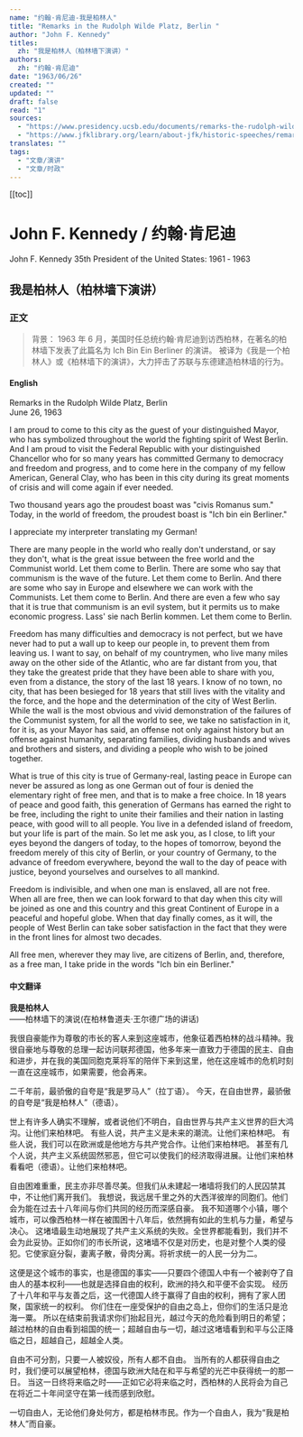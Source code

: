 ```yaml
---
name: "约翰·肯尼迪-我是柏林人"
title: "Remarks in the Rudolph Wilde Platz, Berlin "
author: "John F. Kennedy"
titles:
  zh: "我是柏林人（柏林墙下演讲）"
authors:
  zh: "约翰·肯尼迪"
date: "1963/06/26"
created: ""
updated: ""
draft: false
read: "1"
sources:
  - "https://www.presidency.ucsb.edu/documents/remarks-the-rudolph-wilde-platz-berlin"
  - "https://www.jfklibrary.org/learn/about-jfk/historic-speeches/remarks-at-the-rudolph-wilde-platz-berlin"
translates: ""
tags: 
  - "文章/演讲"
  - "文章/时政"
---
```


[[toc]]

# John F. Kennedy / 约翰·肯尼迪

John F. Kennedy
35th President of the United States: 1961 ‐ 1963

## 我是柏林人（柏林墙下演讲）

### 正文

> 背景：
> 1963 年 6 月，美国时任总统约翰·肯尼迪到访西柏林，在著名的柏林墙下发表了此篇名为 Ich Bin Ein Berliner 的演讲。
> 被译为《我是一个柏林人》或《柏林墙下的演讲》，大力抨击了苏联与东德建造柏林墙的行为。

<!-- tabs:start -->

#### **English**

Remarks in the Rudolph Wilde Platz, Berlin   
June 26, 1963

I am proud to come to this city as the guest of your distinguished Mayor, who has symbolized throughout the world the fighting spirit of West Berlin. And I am proud to visit the Federal Republic with your distinguished Chancellor who for so many years has committed Germany to democracy and freedom and progress, and to come here in the company of my fellow American, General Clay, who has been in this city during its great moments of crisis and will come again if ever needed.

Two thousand years ago the proudest boast was "civis Romanus sum." Today, in the world of freedom, the proudest boast is "Ich bin ein Berliner."

I appreciate my interpreter translating my German!

There are many people in the world who really don't understand, or say they don't, what is the great issue between the free world and the Communist world. Let them come to Berlin. There are some who say that communism is the wave of the future. Let them come to Berlin. And there are some who say in Europe and elsewhere we can work with the Communists. Let them come to Berlin. And there are even a few who say that it is true that communism is an evil system, but it permits us to make economic progress. Lass' sie nach Berlin kommen. Let them come to Berlin.

Freedom has many difficulties and democracy is not perfect, but we have never had to put a wall up to keep our people in, to prevent them from leaving us. I want to say, on behalf of my countrymen, who live many miles away on the other side of the Atlantic, who are far distant from you, that they take the greatest pride that they have been able to share with you, even from a distance, the story of the last 18 years. I know of no town, no city, that has been besieged for 18 years that still lives with the vitality and the force, and the hope and the determination of the city of West Berlin. While the wall is the most obvious and vivid demonstration of the failures of the Communist system, for all the world to see, we take no satisfaction in it, for it is, as your Mayor has said, an offense not only against history but an offense against humanity, separating families, dividing husbands and wives and brothers and sisters, and dividing a people who wish to be joined together.

What is true of this city is true of Germany-real, lasting peace in Europe can never be assured as long as one German out of four is denied the elementary right of free men, and that is to make a free choice. In 18 years of peace and good faith, this generation of Germans has earned the right to be free, including the right to unite their families and their nation in lasting peace, with good will to all people. You live in a defended island of freedom, but your life is part of the main. So let me ask you, as I close, to lift your eyes beyond the dangers of today, to the hopes of tomorrow, beyond the freedom merely of this city of Berlin, or your country of Germany, to the advance of freedom everywhere, beyond the wall to the day of peace with justice, beyond yourselves and ourselves to all mankind.

Freedom is indivisible, and when one man is enslaved, all are not free. When all are free, then we can look forward to that day when this city will be joined as one and this country and this great Continent of Europe in a peaceful and hopeful globe. When that day finally comes, as it will, the people of West Berlin can take sober satisfaction in the fact that they were in the front lines for almost two decades.

All free men, wherever they may live, are citizens of Berlin, and, therefore, as a free man, I take pride in the words "Ich bin ein Berliner."

#### **中文翻译**

**我是柏林人**  
——柏林墙下的演说(在柏林鲁道夫·王尔德广场的讲话)

我很自豪能作为尊敬的市长的客人来到这座城市，他象征着西柏林的战斗精神。我很自豪地与尊敬的总理一起访问联邦德国，他多年来一直致力于德国的民主、自由和进步，并在我的美国同胞克莱将军的陪伴下来到这里，他在这座城市的危机时刻一直在这座城市，如果需要，他会再来。

二千年前，最骄傲的自夸是“我是罗马人”（拉丁语）。
今天，在自由世界，最骄傲的自夸是“我是柏林人”（德语）。

世上有许多人确实不理解，或者说他们不明白，自由世界与共产主义世界的巨大鸿沟。让他们来柏林吧。
有些人说，共产主义是未来的潮流。让他们来柏林吧。
有些人说，我们可以在欧洲或是他地方与共产党合作。让他们来柏林吧。
甚至有几个人说，共产主义系统固然邪恶，但它可以使我们的经济取得进展。让他们来柏林看看吧（德语）。让他们来柏林吧。

自由困难重重，民主亦非尽善尽美。但我们从未建起一堵墙将我们的人民囚禁其中，不让他们离开我们。
我想说，我远居千里之外的大西洋彼岸的同胞们。他们会为能在过去十八年间与你们共同的经历而深感自豪。
我不知道哪个小镇，哪个城市，可以像西柏林一样在被围困十八年后，依然拥有如此的生机与力量，希望与决心。
这堵墙最生动地展现了共产主义系统的失败。全世界都能看到，我们并不会为此妥协。正如你们的市长所说，这堵墙不仅是对历史，也是对整个人类的侵犯。它使家庭分裂，妻离子散，骨肉分离。将祈求统一的人民一分为二。

这便是这个城市的事实，也是德国的事实――只要四个德国人中有一个被剥夺了自由人的基本权利――也就是选择自由的权利，欧洲的持久和平便不会实现。
经历了十八年和平与友善之后，这一代德国人终于赢得了自由的权利，拥有了家人团聚，国家统一的权利。
你们住在一座受保护的自由之岛上，但你们的生活只是沧海一粟。
所以在结束前我请求你们抬起目光，越过今天的危险看到明日的希望；越过柏林的自由看到祖国的统一；超越自由与一切，越过这堵墙看到和平与公正降临之日，超越自己，超越全人类。

自由不可分割，只要一人被奴役，所有人都不自由。
当所有的人都获得自由之时，我们便可以展望柏林，德国与欧洲大陆在和平与希望的光芒中获得统一的那一日。
当这一日终将来临之时――正如它必将来临之时，西柏林的人民将会为自己在将近二十年间坚守在第一线而感到欣慰。

一切自由人，无论他们身处何方，都是柏林市民。作为一个自由人，我为“我是柏林人”而自豪。

<!-- tabs:end -->
